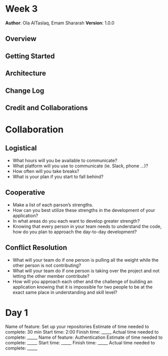 # Week 3 
**Author**: Ola AlTaslaq, Emam Shararah 
**Version**: 1.0.0 
## Overview
<!-- Provide a high level overview of what this application is and why you are building it, beyond the fact that it's an assignment for this class. (i.e. What's your problem domain?) -->
## Getting Started
<!-- What are the steps that a user must take in order to build this app on their own machine and get it running? -->
## Architecture
<!-- Provide a detailed description of the application design. What technologies (languages, libraries, etc) you're using, and any other relevant design information. -->
## Change Log
<!-- Use this area to document the iterative changes made to your application as each feature is successfully implemented. Use time stamps. Here's an example:
01-01-2001 4:59pm - Application now has a fully-functional express server, with a GET route for the location resource. -->
## Credit and Collaborations
<!-- Give credit (and a link) to other people or resources that helped you build this application. -->
# Collaboration 
## Logistical
* What hours will you be available to communicate?
* What platform will you use to communicate (ie. Slack, phone …)?
* How often will you take breaks?
* What is your plan if you start to fall behind?
## Cooperative
* Make a list of each parson’s strengths.
* How can you best utilize these strengths in the development of your application?
* In what areas do you each want to develop greater strength?
* Knowing that every person in your team needs to understand the code, how do you plan to approach the day-to-day development?
## Conflict Resolution
* What will your team do if one person is pulling all the weight while the other person is not contributing?
* What will your team do if one person is taking over the project and not letting the other member contribute?
* How will you approach each other and the challenge of building an application knowing that it is impossible for two people to be at the exact same place in understanding and skill level?
# Day 1 
Name of feature: Set up your repositories
Estimate of time needed to complete: 30 min
Start time: 2:00
Finish time: _____
Actual time needed to complete: _____
Name of feature: Authentication
Estimate of time needed to complete: _____
Start time: _____
Finish time: _____
Actual time needed to complete: _____
